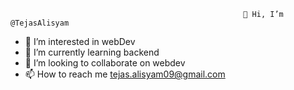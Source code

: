                                                         👋 Hi, I’m @TejasAlisyam
- 👀 I’m interested in webDev
- 🌱 I’m currently learning backend
- 💞️ I’m looking to collaborate on webdev
- 📫 How to reach me tejas.alisyam09@gmail.com

<!---
TejasAlisyam/TejasAlisyam is a ✨ special ✨ repository because its `README.md` (this file) appears on your GitHub profile.
You can click the Preview link to take a look at your changes.
--->

